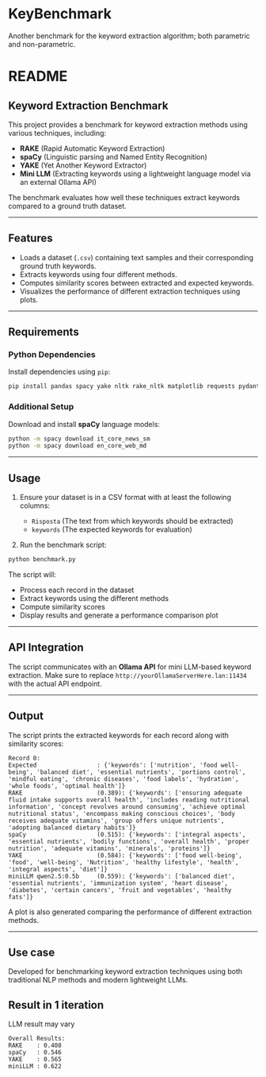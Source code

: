 # KeyBenchmark

Another benchmark for the keyword extraction algorithm; both parametric and non-parametric.

# README  

## Keyword Extraction Benchmark  

This project provides a benchmark for keyword extraction methods using various techniques, including:  

- **RAKE** (Rapid Automatic Keyword Extraction)  
- **spaCy** (Linguistic parsing and Named Entity Recognition)  
- **YAKE** (Yet Another Keyword Extractor)  
- **Mini LLM** (Extracting keywords using a lightweight language model via an external Ollama API)  

The benchmark evaluates how well these techniques extract keywords compared to a ground truth dataset.  

---

## Features  

- Loads a dataset (`.csv`) containing text samples and their corresponding ground truth keywords.  
- Extracts keywords using four different methods.  
- Computes similarity scores between extracted and expected keywords.  
- Visualizes the performance of different extraction techniques using plots.  

---

## Requirements  

### Python Dependencies  

Install dependencies using `pip`:  

```bash
pip install pandas spacy yake nltk rake_nltk matplotlib requests pydantic
```

### Additional Setup  

Download and install **spaCy** language models:  

```bash
python -m spacy download it_core_news_sm
python -m spacy download en_core_web_md
```

---

## Usage  

1. Ensure your dataset is in a CSV format with at least the following columns:  
   - `Risposta` (The text from which keywords should be extracted)  
   - `keywords` (The expected keywords for evaluation)  

2. Run the benchmark script:  

```bash
python benchmark.py
```

The script will:  
- Process each record in the dataset  
- Extract keywords using the different methods  
- Compute similarity scores  
- Display results and generate a performance comparison plot  

---

## API Integration  

The script communicates with an **Ollama API** for mini LLM-based keyword extraction. Make sure to replace `http://yourOllamaServerHere.lan:11434` with the actual API endpoint.  

---

## Output  

The script prints the extracted keywords for each record along with similarity scores:  

```plaintext
Record 0:
Expected                 : {'keywords': ['nutrition', 'food well-being', 'balanced diet', 'essential nutrients', 'portions control', 'mindful eating', 'chronic diseases', 'food labels', 'hydration', 'whole foods', 'optimal health']}
RAKE                     (0.389): {'keywords': ['ensuring adequate fluid intake supports overall health', 'includes reading nutritional information', 'concept revolves around consuming', 'achieve optimal nutritional status', 'encompass making conscious choices', 'body receives adequate vitamins', 'group offers unique nutrients', 'adopting balanced dietary habits']}
spaCy                    (0.515): {'keywords': ['integral aspects', 'essential nutrients', 'bodily functions', 'overall health', 'proper nutrition', 'adequate vitamins', 'minerals', 'proteins']}
YAKE                     (0.584): {'keywords': ['food well-being', 'food', 'well-being', 'Nutrition', 'healthy lifestyle', 'health', 'integral aspects', 'diet']}
miniLLM qwen2.5:0.5b     (0.559): {'keywords': ['balanced diet', 'essential nutrients', 'immunization system', 'heart disease', 'diabetes', 'certain cancers', 'fruit and vegetables', 'healthy fats']}
```

A plot is also generated comparing the performance of different extraction methods.  

---

## Use case  

Developed for benchmarking keyword extraction techniques using both traditional NLP methods and modern lightweight LLMs.


## Result in 1 iteration
LLM result may vary
```plaintext
Overall Results:
RAKE    : 0.408
spaCy   : 0.546
YAKE    : 0.565
miniLLM : 0.622
````